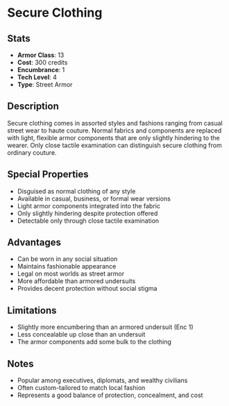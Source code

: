 # Secure Clothing

## Stats
- **Armor Class**: 13
- **Cost**: 300 credits
- **Encumbrance**: 1
- **Tech Level**: 4
- **Type**: Street Armor

## Description
Secure clothing comes in assorted styles and fashions ranging from casual street wear to haute couture. Normal fabrics and components are replaced with light, flexible armor components that are only slightly hindering to the wearer. Only close tactile examination can distinguish secure clothing from ordinary couture.

## Special Properties
- Disguised as normal clothing of any style
- Available in casual, business, or formal wear versions
- Light armor components integrated into the fabric
- Only slightly hindering despite protection offered
- Detectable only through close tactile examination

## Advantages
- Can be worn in any social situation
- Maintains fashionable appearance
- Legal on most worlds as street armor
- More affordable than armored undersuits
- Provides decent protection without social stigma

## Limitations
- Slightly more encumbering than an armored undersuit (Enc 1)
- Less concealable up close than an undersuit
- The armor components add some bulk to the clothing

## Notes
- Popular among executives, diplomats, and wealthy civilians
- Often custom-tailored to match local fashion
- Represents a good balance of protection, concealment, and cost